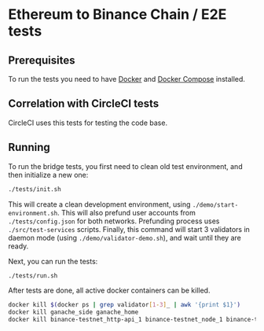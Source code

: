 # Ethereum to Binance Chain / E2E tests

## Prerequisites

To run the tests you need to have
[Docker](https://www.docker.com/community-edition) and
[Docker Compose](https://docs.docker.com/compose/install/) installed.

## Correlation with CircleCI tests

CircleCI uses this tests for testing the code base.

## Running

To run the bridge tests, you first need to clean old test environment, and then initialize a new one:
```bash
./tests/init.sh
```
This will create a clean development environment, using `./demo/start-environment.sh`.
This will also prefund user accounts from `./tests/config.json` for both networks. 
Prefunding process uses `./src/test-services` scripts. 
Finally, this command will start 3 validators in  daemon mode (using `./demo/validator-demo.sh`), 
and wait until they are ready.

Next, you can run the tests:
```bash
./tests/run.sh
```

After tests are done, all active docker containers can be killed.
```bash
docker kill $(docker ps | grep validator[1-3]_ | awk '{print $1}')
docker kill ganache_side ganache_home
docker kill binance-testnet_http-api_1 binance-testnet_node_1 binance-testnet_api-server_1
``` 
